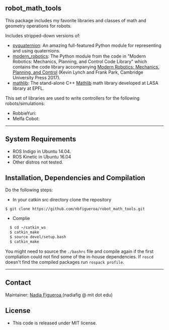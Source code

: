 ## robot_math_tools
This package includes my favorite libraries and classes of math and geometry operations for robots.

Includes stripped-down versions of:
- [pyquaternion](http://kieranwynn.github.io/pyquaternion/): An amazing full-featured Python module for representing and using quaternions. 
- [modern_robotics](https://github.com/NxRLab/ModernRobotics): The Python module from the code in "Modern Robotics: Mechanics, Planning, and Control Code Library" which contains the code library accompanying [Modern Robotics: Mechanics, Planning, and Control](http://hades.mech.northwestern.edu/index.php/Modern_Robotics) (Kevin Lynch and Frank Park, Cambridge University Press 2017).
- [mathlib](https://github.com/nbfigueroa/mathlib): The stand-alone C++ [Mathlib](https://github.com/nbfigueroa/mathlib) math library developed at LASA library at EPFL.

This set of libraries are used to write controllers for the following robots/simulations:
- RobbieYuri: 
- Melfa Cobot:

---
## System Requirements
* ROS Indigo in Ubuntu 14.04.
* ROS Kinetic in Ubuntu 16.04
* Other distros not tested.

## Installation, Dependencies and Compilation
Do the following steps:
* In your catkin src directory clone the repository
```
$ git clone https://github.com/nbfigueroa/robot_math_tools.git
```
* Complie
```bash
  $ cd ~/catkin_ws
  $ catkin_make
  $ source devel/setup.bash
  $ catkin_make
```
  You might need to source the `./bashrc` file and compile again if the first compliation could not find some of the in-house dependencies. If `roscd` doesn't find the compiled packages run `rospack profile`.

---
## Contact
Maintainer: [Nadia Figueroa ](https://nbfigueroa.github.io/)(nadiafig @ mit dot edu)

## License
- This code is released under MIT license. 
